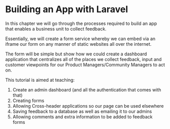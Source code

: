 # Building an App with Laravel

In this chapter we will go through the processes required to build an app that enables a business unit to collect feedback.

Essentially, we will create a form service whereby we can embed via an iframe our form on any manner of static websites all over the internet.

The form will be simple but show how we could create a dashboard application that centralizes all of the places we collect feedback, input and customer viewpoints for our Product Managers/Community Managers to act on.

This tutorial is aimed at teaching:

1. Create an admin dashboard (and all the authentication that comes with that)
2. Creating forms
3. Allowing Cross-header applications so our page can be used elsewhere
4. Saving feedback to a database as well as emailing it to our admins
5. Allowing comments and extra information to be added to feedback forms
